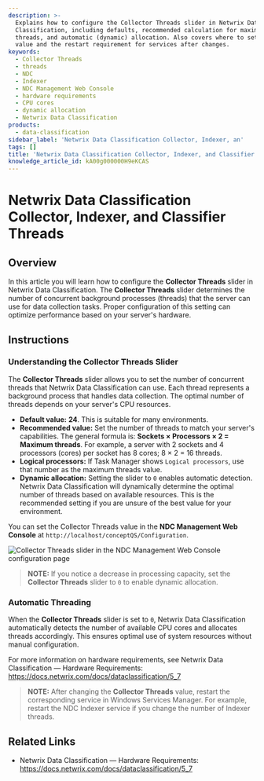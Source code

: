 ```yaml
---
description: >-
  Explains how to configure the Collector Threads slider in Netwrix Data
  Classification, including defaults, recommended calculation for maximum
  threads, and automatic (dynamic) allocation. Also covers where to set the
  value and the restart requirement for services after changes.
keywords:
  - Collector Threads
  - threads
  - NDC
  - Indexer
  - NDC Management Web Console
  - hardware requirements
  - CPU cores
  - dynamic allocation
  - Netwrix Data Classification
products:
  - data-classification
sidebar_label: 'Netwrix Data Classification Collector, Indexer, an'
tags: []
title: 'Netwrix Data Classification Collector, Indexer, and Classifier Threads'
knowledge_article_id: kA00g000000H9eKCAS
---
```


# Netwrix Data Classification Collector, Indexer, and Classifier Threads

## Overview

In this article you will learn how to configure the **Collector Threads** slider in Netwrix Data Classification. The **Collector Threads** slider determines the number of concurrent background processes (threads) that the server can use for data collection tasks. Proper configuration of this setting can optimize performance based on your server's hardware.

## Instructions

### Understanding the Collector Threads Slider

The **Collector Threads** slider allows you to set the number of concurrent threads that Netwrix Data Classification can use. Each thread represents a background process that handles data collection. The optimal number of threads depends on your server's CPU resources.

- **Default value:** **24**. This is suitable for many environments.
- **Recommended value:** Set the number of threads to match your server's capabilities. The general formula is: **Sockets × Processors × 2 = Maximum threads**. For example, a server with 2 sockets and 4 processors (cores) per socket has 8 cores; 8 × 2 = 16 threads.
- **Logical processors:** If Task Manager shows `Logical processors`, use that number as the maximum threads value.
- **Dynamic allocation:** Setting the slider to `0` enables automatic detection. Netwrix Data Classification will dynamically determine the optimal number of threads based on available resources. This is the recommended setting if you are unsure of the best value for your environment.

You can set the Collector Threads value in the **NDC Management Web Console** at `http://localhost/conceptQS/Configuration`.

![Collector Threads slider in the NDC Management Web Console configuration page](images/ka0Qk000000FgmvIAC.jpeg)

> **NOTE:** If you notice a decrease in processing capacity, set the **Collector Threads** slider to `0` to enable dynamic allocation.

### Automatic Threading

When the **Collector Threads** slider is set to `0`, Netwrix Data Classification automatically detects the number of available CPU cores and allocates threads accordingly. This ensures optimal use of system resources without manual configuration.

For more information on hardware requirements, see Netwrix Data Classification — Hardware Requirements:
https://docs.netwrix.com/docs/dataclassification/5_7

> **NOTE:** After changing the **Collector Threads** value, restart the corresponding service in Windows Services Manager. For example, restart the NDC Indexer service if you change the number of Indexer threads.

## Related Links

- Netwrix Data Classification — Hardware Requirements: https://docs.netwrix.com/docs/dataclassification/5_7
